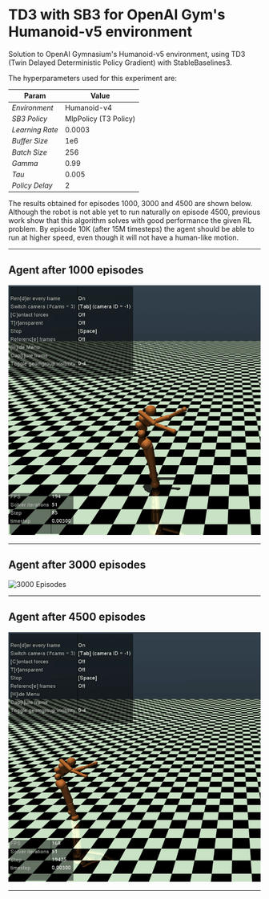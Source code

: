 # TD3 with SB3 for OpenAI Gym's Humanoid-v5 environment

Solution to OpenAI Gymnasium's Humanoid-v5 environment, using TD3 (Twin Delayed Deterministic Policy Gradient) with StableBaselines3.

The hyperparameters used for this experiment are:

| **Param**    | **Value** |
| -------- | ------- |
| *Environment*    | Humanoid-v4    |
| *SB3 Policy*  | MlpPolicy (T3 Policy)    |
| *Learning Rate* | 0.0003     |
| *Buffer Size*    | 1e6    |
| *Batch Size*    | 256    |
| *Gamma*    | 0.99    |
| *Tau*    | 0.005    |
| *Policy Delay*    | 2    |

The results obtained for episodes 1000, 3000 and 4500 are shown below. Although the robot is not able yet to run naturally on episode 4500, previous work show that this algorithm solves with good performance the given RL problem. By episode 10K (after 15M timesteps) the agent should be able to run at higher speed, even though it will not have a human-like motion.

---

## Agent after 1000 episodes

![1000 Episodes](assets/mujoco_humanoid_td3_1000_ep.gif)

---

## Agent after 3000 episodes

![3000 Episodes](assets/mujoco_humanoid_td3_3000_ep.gif)

---

## Agent after 4500 episodes

![4500 Episodes](assets/mujoco_humanoid_td3_4500_ep.gif)

---
